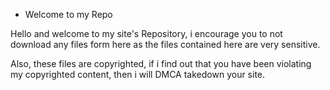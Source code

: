 - Welcome to my Repo

Hello and welcome to my site's Repository, i encourage you to not download any files form here as the files contained here are very sensitive.

Also, these files are copyrighted, if i find out that you have been violating my copyrighted content, then i will DMCA takedown your site.
